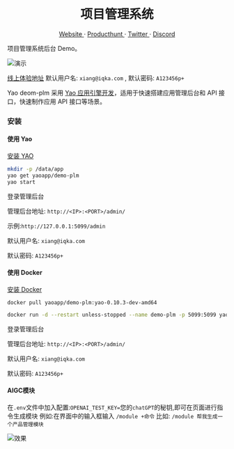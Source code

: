 <p align="center">
    <h1 align="center">项目管理系统</h1>
</p>
<p align="center">
  <a aria-label="website" href="https://yaoapps.com" target="_blank">
    Website
  </a>
  ·
  <a aria-label="producthunt" href="https://www.producthunt.com/posts/yao-app-engine" target="_blank">
    Producthunt
  </a>
  ·
  <a aria-label="twitter" href="https://twitter.com/YaoApp" target="_blank">
    Twitter
  </a>
  ·
  <a aria-label="discord" href="https://discord.gg/nsKmCXwvxU" target="_blank">
    Discord
  </a>
</p>

项目管理系统后台 Demo。

![演示](https://release-bj-1252011659.cos.ap-beijing.myqcloud.com/docs/demo-plm/819e9d8b-5b0c-4112-988b-71f78b48755b.gif)

[线上体验地址](https://plm.iqka.com/admin/login/admin)
默认用户名: `xiang@iqka.com` , 默认密码: `A123456p+`

Yao deom-plm 采用 <a href="https://github.com/YaoApp/yao">Yao 应用引擎开发</a>，适用于快速搭建应用管理后台和 API 接口，快速制作应用 API 接口等场景。

### 安装

#### 使用 Yao

[安装 YAO](https://yaoapps.com/doc/%E4%BB%8B%E7%BB%8D/%E5%AE%89%E8%A3%85%E8%B0%83%E8%AF%95)

```bash
mkdir -p /data/app
yao get yaoapp/demo-plm
yao start
```

登录管理后台

管理后台地址: `http://<IP>:<PORT>/admin/`

示例:`http://127.0.0.1:5099/admin`

默认用户名: `xiang@iqka.com`

默认密码: `A123456p+`

#### 使用 Docker

[安装 Docker](https://docs.docker.com/get-docker/)

```
docker pull yaoapp/demo-plm:yao-0.10.3-dev-amd64
```

```bash
docker run -d --restart unless-stopped --name demo-plm -p 5099:5099 yaoapp/demo-plm:yao-0.10.3-dev-amd64
```

登录管理后台

管理后台地址: `http://<IP>:<PORT>/admin/`

默认用户名: `xiang@iqka.com`

默认密码: `A123456p+`


#### AIGC模块

在`.env`文件中加入配置:`OPENAI_TEST_KEY=`您的`chatGPT`的秘钥,即可在页面进行指令生成模块
例如:在界面中的输入框输入 `/module +命令` 比如: `/module 帮我生成一个产品管理模块` 

![效果](https://release-bj-1252011659.cos.ap-beijing.myqcloud.com/docs/yao-admin/1684205298938.png)